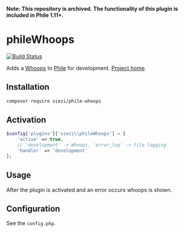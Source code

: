 **Note: This repository is archived. The functionality of this plugin is included in Phile 1.11+.**

# phileWhoops

[![Build Status](https://travis-ci.org/Schlaefer/phileWhoops.svg?branch=master)](https://travis-ci.org/Schlaefer/phileWhoops)

Adds a [Whoops](https://github.com/filp/whoops/) to [Phile](https://github.com/PhileCMS/Phile) for development. [Project home](https://github.com/Schlaefer/phileWhoops).

## Installation

```bash
composer require siezi/phile-whoops
```

## Activation

```php
$config['plugins']['siezi\\phileWhoops'] = [
    'active' => true,
    // 'development' -> Whoops, 'error_log' -> file logging
    'handler' => 'development'
];
```

## Usage

After the plugin is activated and an error occurs whoops is shown.

## Configuration

See the `config.php`.
